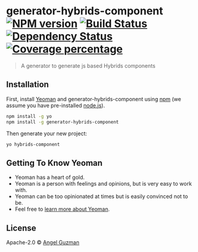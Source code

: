 # generator-hybrids-component [![NPM version][npm-image]][npm-url] [![Build Status][travis-image]][travis-url] [![Dependency Status][daviddm-image]][daviddm-url] [![Coverage percentage][coveralls-image]][coveralls-url]
> A generator to generate js based Hybrids components

## Installation

First, install [Yeoman](http://yeoman.io) and generator-hybrids-component using [npm](https://www.npmjs.com/) (we assume you have pre-installed [node.js](https://nodejs.org/)).

```bash
npm install -g yo
npm install -g generator-hybrids-component
```

Then generate your new project:

```bash
yo hybrids-component
```

## Getting To Know Yeoman

 * Yeoman has a heart of gold.
 * Yeoman is a person with feelings and opinions, but is very easy to work with.
 * Yeoman can be too opinionated at times but is easily convinced not to be.
 * Feel free to [learn more about Yeoman](http://yeoman.io/).

## License

Apache-2.0 © [Angel Guzman]()


[npm-image]: https://badge.fury.io/js/generator-hybrids-component.svg
[npm-url]: https://npmjs.org/package/generator-hybrids-component
[travis-image]: https://travis-ci.com/xAKLx/generator-hybrids-component.svg?branch=master
[travis-url]: https://travis-ci.com/xAKLx/generator-hybrids-component
[daviddm-image]: https://david-dm.org/xAKLx/generator-hybrids-component.svg?theme=shields.io
[daviddm-url]: https://david-dm.org/xAKLx/generator-hybrids-component
[coveralls-image]: https://coveralls.io/repos/xAKLx/generator-hybrids-component/badge.svg
[coveralls-url]: https://coveralls.io/r/xAKLx/generator-hybrids-component
